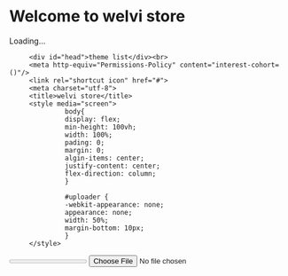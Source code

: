 <html>
<!--# 2021-1-OSSP2-Opener-1
동국대학교 컴퓨터공학과 2021-1 공개SW프로젝트 1조 Opener
webstore-->
<head>
         <!-- The surrounding HTML is left untouched by FirebaseUI.
         Your app may use that space for branding, controls and other customizations.-->
         <h1>Welcome to welvi store</h1>
         <div id="firebaseui-auth-container"></div>
         <div id="loader">Loading...</div>
         
         
         <div id="head">theme list</div><br>
         <meta http-equiv="Permissions-Policy" content="interest-cohort=()"/>
         <link rel="shortcut icon" href="#">
         <meta charset="utf-8">
         <title>welvi store</title> 
         <style media="screen">
                  body{                     
                  display: flex;
                  min-height: 100vh;
                  width: 100%; 
                  pading: 0;
                  margin: 0;
                  algin-items: center;
                  justify-content: center;
                  flex-direction: column;
                  }
                           
                  #uploader {
                  -webkit-appearance: none;
                  appearance: none;
                  width: 50%;
                  margin-bottom: 10px;
                  }
         </style>
</head>

<body>

<progress value="0" max="100" id="uploader">0%</progress>
<input type="file" value="upload" id="fileButton" />
         
<script src="https://www.gstatic.com/firebasejs/8.5.0/firebase-app.js"></script>
<script src="https://www.gstatic.com/firebasejs/8.5.0/firebase-analytics.js"></script>
<script src="https://www.gstatic.com/firebasejs/8.5.0/firebase-storage.js"></script>
       
         
<!--Authentication-->
<script src="https://www.gstatic.com/firebasejs/ui/4.8.0/firebase-ui-auth.js"></script>
<link type="text/css" rel="stylesheet" href="https://www.gstatic.com/firebasejs/ui/4.8.0/firebase-ui-auth.css" />
             
         
<script>
         <!--initialize firebase-->
         var config = {
         apiKey: "AIzaSyBFpJ_jHiLPpl4HZckHefuj4_XJxSQTvlg",
         authDomain: "opensw-opener.firebaseapp.com",
         databaseURL: "https://opensw-opener-default-rtdb.firebaseio.com",
         projectId: "opensw-opener",
         storageBucket: "opensw-opener.appspot.com",
         messagingSenderId: "1073815196228",
         appId: "1:1073815196228:web:429c5a2c3af05df4922211",
         measurementId: "G-GCDBT9FVRL"
         };
         firebase.initializeApp(config);
         firebase.analytics();
         
         
         <!--Authentication-->
         <!--Initialize the FirebaseUI Widget using Firebase.-->
         var ui = new firebaseui.auth.AuthUI(firebase.auth());
         
         var uiConfig = {
         callbacks: {
         signInSuccessWithAuthResult: function(authResult, redirectUrl) {
         // User successfully signed in.
         // Return type determines whether we continue the redirect automatically
         // or whether we leave that to developer to handle.
         return true;
         },
         uiShown: function() {
         // The widget is rendered.
         // Hide the loader.
         document.getElementById('loader').style.display = 'none';
         }
         },
         // Will use popup for IDP Providers sign-in flow instead of the default, redirect.
         signInFlow: 'popup',
         signInSuccessUrl: '<url-to-redirect-to-on-success>',
         signInOptions: [
         // Leave the lines as is for the providers you want to offer your users.
         //firebase.auth.GoogleAuthProvider.PROVIDER_ID,
         //firebase.auth.FacebookAuthProvider.PROVIDER_ID,
         //firebase.auth.TwitterAuthProvider.PROVIDER_ID,
         //firebase.auth.GithubAuthProvider.PROVIDER_ID,
         firebase.auth.EmailAuthProvider.PROVIDER_ID,
         //firebase.auth.PhoneAuthProvider.PROVIDER_ID
         ],
         // Terms of service url.
         tosUrl: '<your-tos-url>',
         // Privacy policy url.
         privacyPolicyUrl: '<your-privacy-policy-url>'
         };
         
         <!--The start method will wait until the DOM is loaded.-->
         ui.start('#firebaseui-auth-container', uiConfig);
         
         
          <!-- download file-->
         var storage = firebase.storage();
         var storageRef = storage.ref();
         var listRef = storageRef.child('welvi/library');
         
         <!-- Find all the items.-->
         listRef.listAll().then(function(res) {
                  var i=0;
                  res.items.forEach(function(itemRef) { 
                           console.log(itemRef);
                           itemRef.getDownloadURL().then(function(url) {
                                    console.log('File available at', url);
                                    
                                    var head = document.getElementById('head');
                                    var index = String(i);
         
                                    head.insertAdjacentHTML('afterend','<a href="'+url+'" id="'+index+'">'+itemRef.name+'</a><br>');                            
                                    
                                    const xhr = new XMLHttpRequest();
                                    xhr.responseType = 'blob';
                                    xhr.onload = function(event) { var blob = xhr.response; };
                                    xhr.open('GET', url);
                                    xhr.send();
                                    i++;
                                    });
                  }).catch(function(error) { 
                           // A full list of error codes is available at
                           // https://firebase.google.com/docs/storage/web/handle-errors
                           switch (error.code) {
                                    case 'storage/object-not-found':
                                    // File doesn't exist
                                    break;

                                    case 'storage/unauthorized':
                                    // User doesn't have permission to access the object
                                    break;

                                    case 'storage/canceled':
                                    // User canceled the upload
                                    break;

                                    case 'storage/unknown':
                                    // Unknown error occurred, inspect the server response
                                    break;
                           }
                  });
         }).catch(function(error) {  });
         
         <!-- get elements-->
         var uploader = document.getElementById('uploader');
         var fileButton = document.getElementById('fileButton');
         
         <!-- listen for file selection-->
         fileButton.addEventListener('change', function(e) {
                  <!--get file-->
                  var file = e.target.files[0];
         
                  <!--create a storage ref-->
                  var storageRef = firebase.storage().ref('welvi/withhold/' + file.name);
         
                  <!--upload file-->
                  var task = storageRef.put(file);
         
                  <!--update progress bar-->
                  task.on('state_changed',
                  
                           function progress(snapshot) {
                           var percentage = (snapshot.bytesTransferred / snapshot.totalBytes) * 100;
                           uploader.value = percentage;
                           },
                  
                           function error(err) {
                  
                           },
                  
                           function complete() {
                  
                           }
                  
                  );
         });

</script>

</body>
        
</html>
